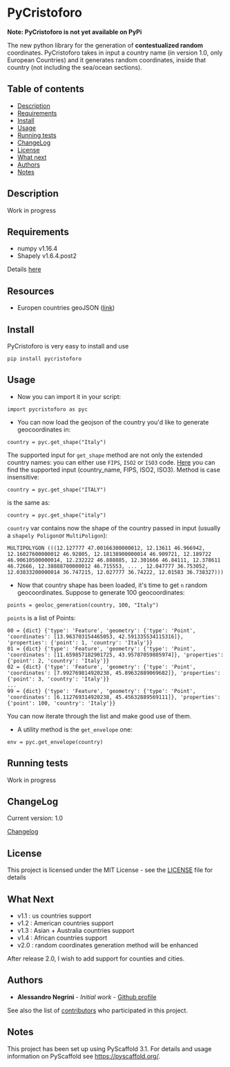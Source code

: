 # PyCristoforo

**Note: PyCristoforo is not yet available on PyPi**

The new python library for the generation of **contestualized random** coordinates.
PyCristoforo takes in input a country name (in version 1.0, only European Countries) and it generates random coordinates, inside that country (not including the sea/ocean sections).

Table of contents
-----------------
- [Description](#description)
- [Requirements](#requirements)
- [Install](#install)
- [Usage](#usage)
- [Running tests](#running-tests)
- [ChangeLog](#changelog)
- [License](#license)
- [What next](#what-next)
- [Authors](#authors)
- [Notes](#notes)

Description
-----------

Work in progress

Requirements
------------
* numpy v1.16.4
* Shapely v1.6.4.post2

Details [here](https://github.com/AleNegrini/PyCristoforo/blob/develop/requirements.txt)

Resources
---------
* Europen countries geoJSON ([link](https://github.com/AleNegrini/PyCristoforo/blob/develop/COUNTRIES.csv))

Install
-------
PyCristoforo is very easy to install and use
```
pip install pycristoforo
```

Usage
-------

* Now you can import it in your script:
```
import pycristoforo as pyc
```

* You can now load the geojson of the country you'd like to generate geocoordinates in:
```
country = pyc.get_shape("Italy")
```
The supported input for `get_shape` method are not only the extended country names: you can either use `FIPS`, `ISO2` or `ISO3` code.
[Here](https://github.com/AleNegrini/PyCristoforo/blob/develop/COUNTRIES.csv) you can find the supported input (country_name, FIPS, ISO2, ISO3).
Method is case insensitive:
```
country = pyc.get_shape("ITALY")
```
is the same as:
```
country = pyc.get_shape("italy")
```

`country` var contains now the shape of the country passed in input (usually a `shapely Poligon`or `MultiPoligon`):
```
MULTIPOLYGON (((12.127777 47.00166300000012, 12.13611 46.966942, 12.16027600000012 46.92805, 12.18138900000014 46.909721, 12.189722 46.90610500000014, 12.232222 46.888885, 12.301666 46.84111, 12.378611 46.72666, 12.38888700000012 46.715553, ... , 12.047777 36.753052, 12.03833200000014 36.747215, 12.027777 36.74222, 12.01583 36.738327)))
```

* Now that country shape has been loaded, it's time to get `n` random geocoordinates.
Suppose to generate 100 geocoordinates:
```
points = geoloc_generation(country, 100, "Italy")
```

`points` is a list of Points:
```
00 = {dict} {'type': 'Feature', 'geometry': {'type': 'Point', 'coordinates': [13.963703154465053, 42.591335534115316]}, 'properties': {'point': 1, 'country': 'Italy'}}
01 = {dict} {'type': 'Feature', 'geometry': {'type': 'Point', 'coordinates': [11.659857182901725, 43.95787059805974]}, 'properties': {'point': 2, 'country': 'Italy'}}
02 = {dict} {'type': 'Feature', 'geometry': {'type': 'Point', 'coordinates': [7.992769814920238, 45.89632889069682]}, 'properties': {'point': 3, 'country': 'Italy'}}
...
99 = {dict} {'type': 'Feature', 'geometry': {'type': 'Point', 'coordinates': [6.112769314920238, 45.45632889569111]}, 'properties': {'point': 100, 'country': 'Italy'}}
```

You can now iterate through the list and make good use of them.

* A utility method is the `get_envelope` one:
```
env = pyc.get_envelope(country)
```

Running tests
-------------
Work in progress

ChangeLog
---------
Current version: 1.0

[Changelog](https://github.com/AleNegrini/PyCristoforo/blob/develop/CHANGELOG.rst)

License
-------
This project is licensed under the MIT License - see the [LICENSE](LICENSE.txt) file for details


What Next
------------
* v1.1 : us countries support
* v1.2 : American countries support
* v1.3 : Asian + Australia countries support
* v1.4 : African countries support
* v2.0 : random coordinates generation method will be enhanced

After release 2.0, I wish to add support for counties and cities.

Authors
-------
* **Alessandro Negrini** - *Initial work* - [Github profile](https://github.com/AleNegrini)

See also the list of [contributors](https://github.com/AleNegrini/PyCristoforo/blob/develop/AUTHORS.rst) who participated in this project.

Notes
-----
This project has been set up using PyScaffold 3.1. For details and usage
information on PyScaffold see https://pyscaffold.org/.

